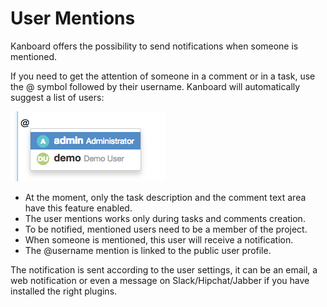 User Mentions
=============

Kanboard offers the possibility to send notifications when someone is mentioned.

If you need to get the attention of someone in a comment or in a task, use the @ symbol followed by their username.
Kanboard will automatically suggest a list of users:

![User Mention](../screenshots/user-mentions.png)

- At the moment, only the task description and the comment text area have this feature enabled.
- The user mentions works only during tasks and comments creation.
- To be notified, mentioned users need to be a member of the project.
- When someone is mentioned, this user will receive a notification.
- The @username mention is linked to the public user profile.

The notification is sent according to the user settings, it can be an email, a web notification or even a message on Slack/Hipchat/Jabber if you have installed the right plugins.
